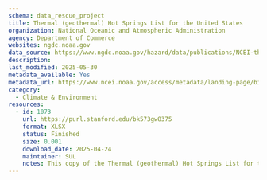 ```yaml
---
schema: data_rescue_project 
title: Thermal (geothermal) Hot Springs List for the United States
organization: National Oceanic and Atmospheric Administration
agency: Department of Commerce
websites: ngdc.noaa.gov
data_source: https://www.ngdc.noaa.gov/hazard/data/publications/NCEI-thermal-springs.xlsx
description: 
last_modified: 2025-05-30
metadata_available: Yes
metadata_url: https://www.ncei.noaa.gov/access/metadata/landing-page/bin/iso?id=gov.noaa.ngdc.mgg.hazards%3AG01139
category:
  - Climate & Environment 
resources:
  - id: 1073
    url: https://purl.stanford.edu/bk573gw8375
    format: XLSX
    status: Finished
    size: 0.001
    download_date: 2025-04-24
    maintainer: SUL
    notes: This copy of the Thermal (geothermal) Hot Springs List for the United States data was created on April 24, 2025 before its decommission on May 5, 2025. This deposit contains html of the original dataset landing page at https://www.ncei.noaa.gov/products/natural-hazards/tsunamis-earthquakes-volcanoes/geothermal-energy as well as the Excel file of the data. The original dataset landing page now points to an updated metadata and data access page. See the new page for more metadata and background information.Original dataset descriptionGeothermal energy is heat that is expelled from Earth's interior via hot springs, wells, hot dry rock, and molten rock. George W. Berry, Paul J. Grimm, and Joy A. Ikelman compiled the NOAA geothermal energy database (NOAA KGRD No. 12.) with support from the U.S. National Science Foundation (Grant EAR-8716958).Data AccessThe Thermal Springs List for the United States contains data from 1661 hot springs in the continental U.S., Hawaii, and Alaska. The content has not been updated since its initial publication in 1980.
---
```

